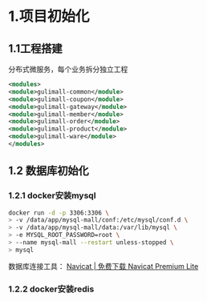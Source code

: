 # 1.项目初始化
## 1.1工程搭建
分布式微服务，每个业务拆分独立工程
```xml
<modules>  
<module>gulimall-common</module>  
<module>gulimall-coupon</module>  
<module>gulimall-gateway</module>  
<module>gulimall-member</module>  
<module>gulimall-order</module>  
<module>gulimall-product</module>  
<module>gulimall-ware</module>  
</modules>
```
## 1.2 数据库初始化
### 1.2.1 docker安装mysql
```bash
docker run -d -p 3306:3306 \
> -v /data/app/mysql-mall/conf:/etc/mysql/conf.d \
> -v /data/app/mysql-mall/data:/var/lib/mysql \
> -e MYSQL_ROOT_PASSWORD=root \
> --name mysql-mall --restart unless-stopped \
> mysql
```
数据库连接工具： [Navicat | 免费下载 Navicat Premium Lite](https://www.navicat.com.cn/download/navicat-premium-lite)

### 1.2.2 docker安装redis
```bash

```